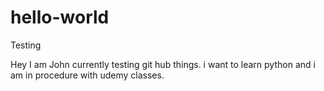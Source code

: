 # hello-world
Testing

Hey I am John currently testing git hub things.
i want to learn python and i am in procedure with udemy classes.
